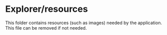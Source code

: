 # Explorer/resources

This folder contains resources (such as images) needed by the application. This file can
be removed if not needed.
